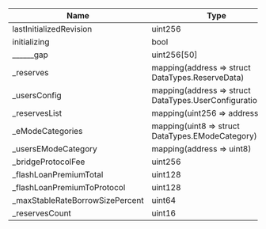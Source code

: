 | Name                            | Type                                                      | Slot | Offset | Bytes | Contract                                 |
|---------------------------------|-----------------------------------------------------------|------|--------|-------|------------------------------------------|
| lastInitializedRevision         | uint256                                                   | 0    | 0      | 32    | src/downloads/polygon/POOL_IMPL.sol:Pool |
| initializing                    | bool                                                      | 1    | 0      | 1     | src/downloads/polygon/POOL_IMPL.sol:Pool |
| ______gap                       | uint256[50]                                               | 2    | 0      | 1600  | src/downloads/polygon/POOL_IMPL.sol:Pool |
| _reserves                       | mapping(address => struct DataTypes.ReserveData)          | 52   | 0      | 32    | src/downloads/polygon/POOL_IMPL.sol:Pool |
| _usersConfig                    | mapping(address => struct DataTypes.UserConfigurationMap) | 53   | 0      | 32    | src/downloads/polygon/POOL_IMPL.sol:Pool |
| _reservesList                   | mapping(uint256 => address)                               | 54   | 0      | 32    | src/downloads/polygon/POOL_IMPL.sol:Pool |
| _eModeCategories                | mapping(uint8 => struct DataTypes.EModeCategory)          | 55   | 0      | 32    | src/downloads/polygon/POOL_IMPL.sol:Pool |
| _usersEModeCategory             | mapping(address => uint8)                                 | 56   | 0      | 32    | src/downloads/polygon/POOL_IMPL.sol:Pool |
| _bridgeProtocolFee              | uint256                                                   | 57   | 0      | 32    | src/downloads/polygon/POOL_IMPL.sol:Pool |
| _flashLoanPremiumTotal          | uint128                                                   | 58   | 0      | 16    | src/downloads/polygon/POOL_IMPL.sol:Pool |
| _flashLoanPremiumToProtocol     | uint128                                                   | 58   | 16     | 16    | src/downloads/polygon/POOL_IMPL.sol:Pool |
| _maxStableRateBorrowSizePercent | uint64                                                    | 59   | 0      | 8     | src/downloads/polygon/POOL_IMPL.sol:Pool |
| _reservesCount                  | uint16                                                    | 59   | 8      | 2     | src/downloads/polygon/POOL_IMPL.sol:Pool |
